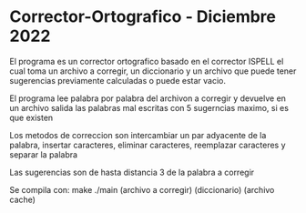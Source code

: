 # Corrector-Ortografico - Diciembre 2022
El programa es un corrector ortografico basado en el corrector ISPELL
el cual toma un archivo a corregir, un diccionario y un archivo que puede tener
sugerencias previamente calculadas o puede estar vacio.

El programa lee palabra por palabra del archivon a corregir y devuelve en un archivo
salida las palabras mal escritas con 5 sugerncias maximo, si es que existen

Los metodos de correccion son intercambiar un par adyacente de la palabra,
insertar caracteres, eliminar caracteres, reemplazar caracteres y separar la palabra

Las sugerencias son de hasta distancia 3 de la palabra a corregir

Se compila con:
	make
	./main (archivo a corregir) (diccionario) (archivo cache)
